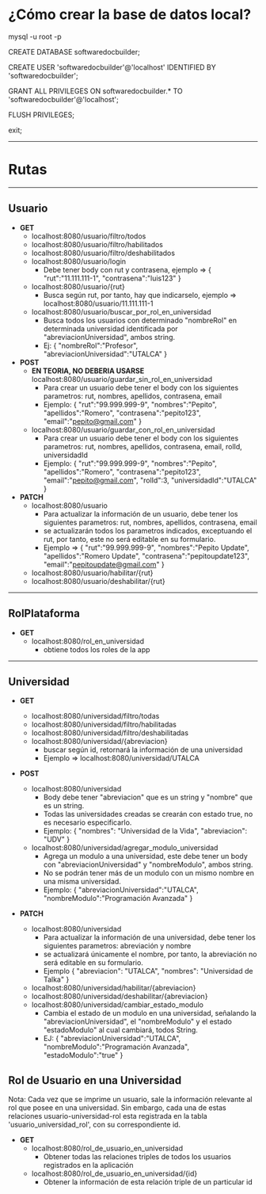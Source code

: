 # ¿Cómo crear la base de datos local?

mysql -u root -p

CREATE DATABASE softwaredocbuilder;

CREATE USER 'softwaredocbuilder'@'localhost' IDENTIFIED BY 'softwaredocbuilder';

GRANT ALL PRIVILEGES ON softwaredocbuilder.* TO 'softwaredocbuilder'@'localhost';

FLUSH PRIVILEGES;

exit;

---
# Rutas

---
## Usuario
- **GET**
  - localhost:8080/usuario/filtro/todos
  - localhost:8080/usuario/filtro/habilitados
  - localhost:8080/usuario/filtro/deshabilitados
  - localhost:8080/usuario/login
    - Debe tener body con rut y contrasena, ejemplo =>
      {
      "rut":"11.111.111-1",
      "contrasena":"luis123"
      }
  - localhost:8080/usuario/{rut} 
    - Busca según rut, por tanto, hay que indicarselo, ejemplo => localhost:8080/usuario/11.111.111-1
  - localhost:8080/usuario/buscar_por_rol_en_universidad
    - Busca todos los usuarios con determinado "nombreRol" en determinada universidad identificada por "abreviacionUniversidad", ambos string.
    - Ej:
    {
      "nombreRol":"Profesor",
      "abreviacionUniversidad":"UTALCA"
    }
- **POST**
  - **EN TEORIA, NO DEBERIA USARSE** localhost:8080/usuario/guardar_sin_rol_en_universidad 
    - Para crear un usuario debe tener el body con los siguientes parametros: rut, nombres, apellidos, contrasena, email
    - Ejemplo:
    {
      "rut":"99.999.999-9",
      "nombres":"Pepito",
      "apellidos":"Romero",
      "contrasena":"pepito123",
      "email":"pepito@gmail.com"
    }
  - localhost:8080/usuario/guardar_con_rol_en_universidad
    - Para crear un usuario debe tener el body con los siguientes parametros: rut, nombres, apellidos, contrasena, email, rolId, universidadId
    - Ejemplo:
      {
      "rut":"99.999.999-9",
      "nombres":"Pepito",
      "apellidos":"Romero",
      "contrasena":"pepito123",
      "email":"pepito@gmail.com",
      "rolId":3,
      "universidadId":"UTALCA"
      }
- **PATCH**
  - localhost:8080/usuario
    - Para actualizar la información de un usuario, debe tener los siguientes parametros: rut, nombres, apellidos, contrasena, email
    - se actualizarán todos los parametros indicados, exceptuando el rut, por tanto, este no será editable en su formulario.
    - Ejemplo =>
      {
      "rut":"99.999.999-9",
      "nombres":"Pepito Update",
      "apellidos":"Romero Update",
      "contrasena":"pepitoupdate123",
      "email":"pepitoupdate@gmail.com"
      }
  - localhost:8080/usuario/habilitar/{rut}
  - localhost:8080/usuario/deshabilitar/{rut}
  
---
## RolPlataforma
- **GET**
  - localhost:8080/rol_en_universidad
    - obtiene todos los roles de la app

---
## Universidad
- **GET**
  - localhost:8080/universidad/filtro/todas
  - localhost:8080/universidad/filtro/habilitadas
  - localhost:8080/universidad/filtro/deshabilitadas
  - localhost:8080/universidad/{abreviacion}
    - buscar según id, retornará la información de una universidad
    - Ejemplo => localhost:8080/universidad/UTALCA
- **POST**
  - localhost:8080/universidad
    - Body debe tener "abreviacion" que es un string y "nombre" que es un string.
    - Todas las universidades creadas se crearán con estado true, no es necesario especificarlo.
    - Ejemplo:
      {
      "nombres": "Universidad de la Vida",
      "abreviacion": "UDV"
      }
  - localhost:8080/universidad/agregar_modulo_universidad
    - Agrega un modulo a una universidad, este debe tener un body con "abreviacionUniversidad" y "nombreModulo", ambos string.
    - No se podrán tener más de un modulo con un mismo nombre en una misma universidad.
    - Ejemplo:
      {
        "abreviacionUniversidad":"UTALCA",
        "nombreModulo":"Programación Avanzada"
      }

- **PATCH**
  - localhost:8080/universidad
    - Para actualizar la información de una universidad, debe tener los siguientes parametros: abreviación y nombre
    - se actualizará únicamente el nombre, por tanto, la abreviación no será editable en su formulario.
    - Ejemplo
      {
      "abreviacion": "UTALCA",
      "nombres": "Universidad de Talka"
      }
  - localhost:8080/universidad/habilitar/{abreviacion}
  - localhost:8080/universidad/deshabilitar/{abreviacion}
  - localhost:8080/universidad/cambiar_estado_modulo
    - Cambia el estado de un modulo en una universidad, señalando la "abreviacionUniversidad", el "nombreModulo" y el estado "estadoModulo" al cual cambiará, todos String. 
    - EJ:
    {
      "abreviacionUniversidad":"UTALCA",
      "nombreModulo":"Programación Avanzada",
      "estadoModulo":"true"
    }

## Rol de Usuario en una Universidad
Nota: Cada vez que se imprime un usuario, sale la información relevante al rol que posee en una universidad. Sin embargo, cada una de estas relaciones usuario-universidad-rol esta registrada en la tabla 'usuario_universidad_rol', con su correspondiente id.
- **GET**
  - localhost:8080/rol_de_usuario_en_universidad
    - Obtener todas las relaciones triples de todos los usuarios registrados en la aplicación 
  - localhost:8080/rol_de_usuario_en_universidad/{id} 
    - Obtener la información de esta relación triple de un particular id 